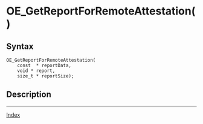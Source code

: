 # OE_GetReportForRemoteAttestation()



## Syntax

    OE_GetReportForRemoteAttestation(
        const  * reportData,
        void * report,
        size_t * reportSize);
## Description 

---
[Index](index.md)

